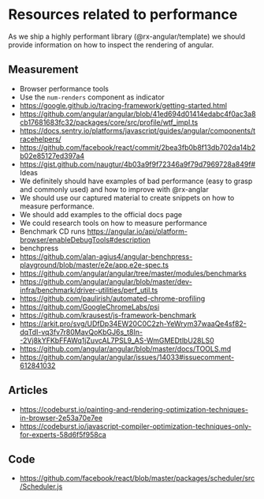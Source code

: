 # Resources related to performance

  As we ship a highly performant library (@rx-angular/template) 
  we should provide information on how to inspect the rendering of angular.

  ## Measurement
  - Browser performance tools
  - Use the `num-renders` component as indicator
  - https://google.github.io/tracing-framework/getting-started.html
  - https://github.com/angular/angular/blob/41ed694d01414edabc4f0ac3a8cb17681683fc32/packages/core/src/profile/wtf_impl.ts
  - https://docs.sentry.io/platforms/javascript/guides/angular/components/tracehelpers/
  - https://github.com/facebook/react/commit/2bea3fb0b8f13db702da14b2b02e85127ed397a4
  - https://gist.github.com/naugtur/4b03a9f9f72346a9f79d7969728a849f# Ideas
  - We definitely should have examples of bad performance (easy to grasp and commonly used) and how to improve with @rx-anglar
  - We should use our captured material to create snippets on how to measure performance.
  - We should add examples to the official docs page
  - We could research tools on how to measure performance
  - Benchmark CD runs https://angular.io/api/platform-browser/enableDebugTools#description
  - benchpress
  -  https://github.com/alan-agius4/angular-benchpress-playground/blob/master/e2e/app.e2e-spec.ts
  - https://github.com/angular/angular/tree/master/modules/benchmarks
  - https://github.com/angular/angular/blob/master/dev-infra/benchmark/driver-utilities/perf_util.ts
  - https://github.com/paulirish/automated-chrome-profiling
  - https://github.com/GoogleChromeLabs/psi
  - https://github.com/krausest/js-framework-benchmark
  - https://arkit.pro/svg/UDfDp34EW20C0C2zh-YeWrym37waaQe4sf82-dqTdI-vq3fv7r80MavQoKbGJ6s_t8In--2Vj8kYFKbFFAWq1jZuvcAL7PSL9_AS-WmGMEDtlbU28LS0
  - https://github.com/angular/angular/blob/master/docs/TOOLS.md
  - https://github.com/angular/angular/issues/14033#issuecomment-612841032

  ## Articles

  - https://codeburst.io/painting-and-rendering-optimization-techniques-in-browser-2e53a70e7ee
  - https://codeburst.io/javascript-compiler-optimization-techniques-only-for-experts-58d6f5f958ca

  ## Code 
  - https://github.com/facebook/react/blob/master/packages/scheduler/src/Scheduler.js
